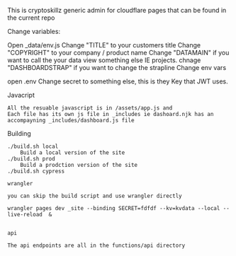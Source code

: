 This is cryptoskillz generic admin for cloudflare pages that can be found in the current repo


Change variables:

Open _data/env.js
	Change "TITLE" to your customers title
	Change "COPYRIGHT" to your company / product name 
	Change "DATAMAIN" if you want to call the your data view something else IE projects.
	chnage "DASHBOARDSTRAP" if you want to change the strapline
Change env vars

open .env
	Change secret to something else, this is they Key that JWT uses. 

Javacript

	All the resuable javascript is in /assets/app.js and 
	Each file has its own js file in _includes ie dashoard.njk has an accompayning _includes/dashboard.js file 

Building 

	./build.sh local   
		Build a local version of the site 
	./build.sh prod
		Build a prodction version of the site
	./build.sh cypress

	wrangler

	you can skip the build script and use wrangler directly

	wrangler pages dev _site --binding SECRET=fdfdf --kv=kvdata --local --live-reload  &


	api

	The api endpoints are all in the functions/api directory

	







